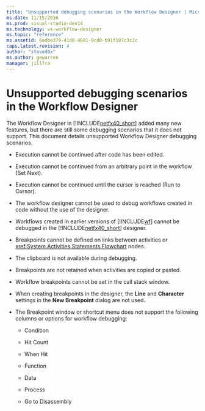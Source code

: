 ```yaml
---
title: "Unsupported debugging scenarios in the Workflow Designer | Microsoft Docs"
ms.date: 11/15/2016
ms.prod: visual-studio-dev14
ms.technology: vs-workflow-designer
ms.topic: "reference"
ms.assetid: 6adbe379-41d0-4681-9cd0-b91f187c3c2c
caps.latest.revision: 4
author: "steved0x"
ms.author: gewarren
manager: jillfra
---
```

# Unsupported debugging scenarios in the Workflow Designer
The Workflow Designer in [!INCLUDE[netfx40_short](../includes/netfx40-short-md.md)] added many new features, but there are still some debugging scenarios that it does not support. This document details unsupported Workflow Designer debugging scenarios.  
  
- Execution cannot be continued after code has been edited.  
  
- Execution cannot be continued from an arbitrary point in the workflow (Set Next).  
  
- Execution cannot be continued until the cursor is reached (Run to Cursor).  
  
- The workflow designer cannot be used to debug workflows created in code without the use of the designer.  
  
- Workflows created in earlier versions of [!INCLUDE[wf](../includes/wf-md.md)] cannot be debugged in the [!INCLUDE[netfx40_short](../includes/netfx40-short-md.md)] designer.  
  
- Breakpoints cannot be defined on links between activities or <xref:System.Activities.Statements.Flowchart> nodes.  
  
- The clipboard is not available during debugging.  
  
- Breakpoints are not retained when activities are copied or pasted.  
  
- Workflow breakpoints cannot be set in the call stack window.  
  
- When creating breakpoints in the designer, the **Line** and **Character** settings in the **New Breakpoint** dialog are not used.  
  
- The Breakpoint window or shortcut menu does not support the following columns or options for workflow debugging:  
  
  - Condition  

  - Hit Count  

  - When Hit  

  - Function  

  - Data  

  - Process  

  - Go to Disassembly
